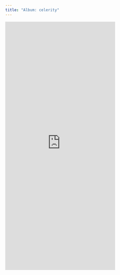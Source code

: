 ```yaml
---
title: "Album: celerity"
---
```

<iframe style="border: 0; width: 350px; height: 786px;" src="https://bandcamp.com/EmbeddedPlayer/album=3625705270/size=large/bgcol=ffffff/linkcol=f171a2/transparent=true/" seamless>
<a href="https://sylvussy.bandcamp.com/album/celerity">celerity by Übersetzung</a>
</iframe>